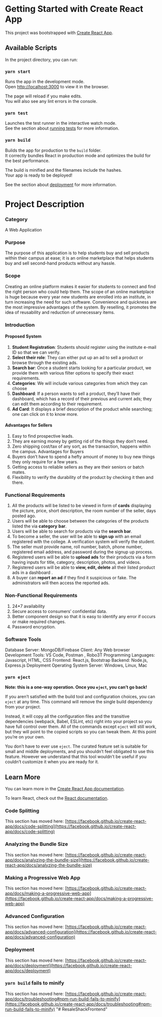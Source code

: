 # Getting Started with Create React App

This project was bootstrapped with [Create React App](https://github.com/facebook/create-react-app).

## Available Scripts

In the project directory, you can run:

### `yarn start`

Runs the app in the development mode.\
Open [http://localhost:3000](http://localhost:3000) to view it in the browser.

The page will reload if you make edits.\
You will also see any lint errors in the console.

### `yarn test`

Launches the test runner in the interactive watch mode.\
See the section about [running tests](https://facebook.github.io/create-react-app/docs/running-tests) for more information.

### `yarn build`

Builds the app for production to the `build` folder.\
It correctly bundles React in production mode and optimizes the build for the best performance.

The build is minified and the filenames include the hashes.\
Your app is ready to be deployed!

See the section about [deployment](https://facebook.github.io/create-react-app/docs/deployment) for more information.

# Project Description
### Category
A Web Application
### Purpose
The purpose of this application is to help students buy and sell products within their campus at
ease; it is an online marketplace that helps students buy and sell second-hand products without
any hassle.
### Scope
Creating an online platform makes it easier for students to connect and find the right person who
could help them. The scope of an online marketplace is huge because every year new students are
enrolled into an institute, in turn increasing the need for such software. Convenience and quickness
are the most impressive advantages of the system. By reselling, it promotes the idea of reusability
and reduction of unnecessary items.
### Introduction
#### Proposed System
1. **Student Registration**: Students should register using the institute e-mail ID so that we can
verify.
2. **Select their role**: They can either put up an ad to sell a product or browse through the
existing ads.
3. **Search bar**: Once a student starts looking for a particular product, we provide them with
various filter options to specify their exact requirements.
4. **Categories**: We will include various categories from which they can choose
5. **Dashboard**: If a person wants to sell a product, they’ll have their dashboard, which has a
record of their previous and current ads; they can edit them according to their requirement.
6. **Ad Card**: It displays a brief description of the product while searching; one can click on it to
know more.
#### Advantages for Sellers
1. Easy to find prospective leads.
2. They are earning money by getting rid of the things they don’t need.
3. Zero shipping cost/tax of any sort, as the transaction, happens within the campus.
Advantages for Buyers
1. Buyers don’t have to spend a hefty amount of money to buy new things they only require for
a few years.
2. Getting access to reliable sellers as they are their seniors or batch mates.
3. Flexibility to verify the durability of the product by checking it then and there.
### Functional Requirements
1. All the products will be listed to be viewed in form of **cards** displaying the
picture, price, short description, the room number of the seller, days posted ago.
2. Users will be able to choose between the categories of the products listed the via **category**
**bar**.
3. Users will be able to search for products via the **search bar**.
4. To become a seller, the user will be able to **sign up** with an email registered with the
college. A verification system will verify the student.
5. The seller must provide name, roll number, batch, phone number, registered email address,
and password during the signup up process.
6. Registered users will be able to **upload ads** for their products via a form having inputs for
 title, category, description, photos, and videos.
7. Registered users will be able to **view, edit, delete** all their listed product ads in a
dashboard .
8. A buyer can **report an ad** if they find it suspicious or fake. The administrators will then
access the reported ads.
### Non-Functional Requirements
1. 24*7 availability
2. Secure access to consumers’ confidential data.
3. Better component design so that it is easy to identify any error if occurs or make required
changes.
4. Password encryption.
### Software Tools
Database Server: MongoDB/Firebase
Client: Any Web browser
Development Tools: VS Code, Postman , Robo3T 
Programming Languages: Javascript, HTML, CSS
Frontend: React.js, Bootstrap
Backend: Node.js, Express.js
Deployment
Operating System Server: Windows, Linux, Mac




### `yarn eject`

**Note: this is a one-way operation. Once you `eject`, you can’t go back!**

If you aren’t satisfied with the build tool and configuration choices, you can `eject` at any time. This command will remove the single build dependency from your project.

Instead, it will copy all the configuration files and the transitive dependencies (webpack, Babel, ESLint, etc) right into your project so you have full control over them. All of the commands except `eject` will still work, but they will point to the copied scripts so you can tweak them. At this point you’re on your own.

You don’t have to ever use `eject`. The curated feature set is suitable for small and middle deployments, and you shouldn’t feel obligated to use this feature. However we understand that this tool wouldn’t be useful if you couldn’t customize it when you are ready for it.

## Learn More

You can learn more in the [Create React App documentation](https://facebook.github.io/create-react-app/docs/getting-started).

To learn React, check out the [React documentation](https://reactjs.org/).

### Code Splitting

This section has moved here: [https://facebook.github.io/create-react-app/docs/code-splitting](https://facebook.github.io/create-react-app/docs/code-splitting)

### Analyzing the Bundle Size

This section has moved here: [https://facebook.github.io/create-react-app/docs/analyzing-the-bundle-size](https://facebook.github.io/create-react-app/docs/analyzing-the-bundle-size)

### Making a Progressive Web App

This section has moved here: [https://facebook.github.io/create-react-app/docs/making-a-progressive-web-app](https://facebook.github.io/create-react-app/docs/making-a-progressive-web-app)

### Advanced Configuration

This section has moved here: [https://facebook.github.io/create-react-app/docs/advanced-configuration](https://facebook.github.io/create-react-app/docs/advanced-configuration)

### Deployment

This section has moved here: [https://facebook.github.io/create-react-app/docs/deployment](https://facebook.github.io/create-react-app/docs/deployment)

### `yarn build` fails to minify

This section has moved here: [https://facebook.github.io/create-react-app/docs/troubleshooting#npm-run-build-fails-to-minify](https://facebook.github.io/create-react-app/docs/troubleshooting#npm-run-build-fails-to-minify)
"# ResaleShackFrontend" 


